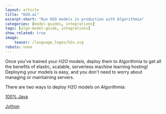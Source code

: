 ```yaml
---
layout: article
title: "H2O.ai"
excerpt-short: "Run H2O models in production with Algorithmia"
categories: [model-guides, integrations]
tags: [algo-model-guide, integrations]
show_related: true
image:
    teaser: /language_logos/h2o.svg
robots: none
---
```


Once you've trained your *H2O* models, deploy them to Algorithmia to get all the benefits of elastic, scalable, serverless machine learning hosting! Deploying your models is easy, and you don't need to worry about managing or maintaining servers.

There are two ways to deploy H2O models on Algorithmia: 

<a href="https://github.com/algorithmiaio/sample-apps/tree/master/algo-dev-demo/h2o" class="btn btn-default btn-primary"><i class="fa fa-github" aria-hidden="true"></i> 100% Java</a>

<a href="https://blog.algorithmia.com/using-h2o-ai-to-classify-domains-in-production/" class="btn btn-default btn-primary"><i class="fa fa-book" aria-hidden="true"></i> Jython</a>
